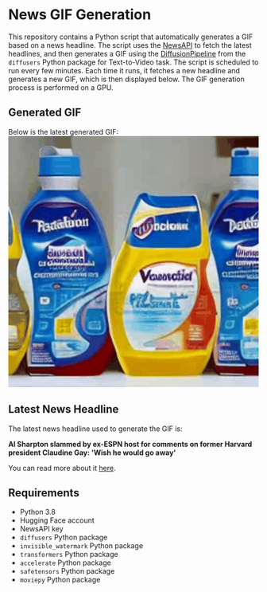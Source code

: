 # News GIF Generation
This repository contains a Python script that automatically generates a GIF based on a news headline. The script uses the [NewsAPI](https://newsapi.org/) to fetch the latest headlines, and then generates a GIF using the [DiffusionPipeline](https://github.com/huggingface/diffusers) from the `diffusers` Python package for Text-to-Video task.
The script is scheduled to run every few minutes. Each time it runs, it fetches a new headline and generates a new GIF, which is then displayed below. The GIF generation process is performed on a GPU.

## Generated GIF
Below is the latest generated GIF:
![Generated GIF](output.gif?raw=true&v=1704452775)

## Latest News Headline
The latest news headline used to generate the GIF is:

**Al Sharpton slammed by ex-ESPN host for comments on former Harvard president Claudine Gay: 'Wish he would go away'**

You can read more about it [here](https://nypost.com/2024/01/03/news/al-sharpton-ripped-by-ex-espn-host-sage-steele-for-claudine-gay-comments/).

## Requirements
- Python 3.8
- Hugging Face account
- NewsAPI key
- `diffusers` Python package
- `invisible_watermark` Python package
- `transformers` Python package
- `accelerate` Python package
- `safetensors` Python package
- `moviepy` Python package
